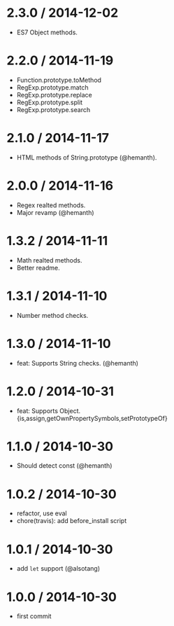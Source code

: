 2.3.0 / 2014-12-02
==================
* ES7 Object methods.


2.2.0 / 2014-11-19
==================
* Function.prototype.toMethod
* RegExp.prototype.match
* RegExp.prototype.replace
* RegExp.prototype.split
* RegExp.prototype.search

2.1.0 / 2014-11-17
==================
* HTML methods of String.prototype (@hemanth).

2.0.0 / 2014-11-16
==================
* Regex realted methods.
* Major revamp (@hemanth)

1.3.2 / 2014-11-11
==================
* Math realted methods.
* Better readme.


1.3.1 / 2014-11-10
==================

 * Number method checks.

1.3.0 / 2014-11-10
==================

 * feat: Supports String checks. (@hemanth)

1.2.0 / 2014-10-31
==================

 * feat: Supports Object.{is,assign,getOwnPropertySymbols,setPrototypeOf}

1.1.0 / 2014-10-30
==================

 * Should detect const (@hemanth)

1.0.2 / 2014-10-30
==================

 * refactor, use eval
 * chore(travis): add before_install script

1.0.1 / 2014-10-30
==================

 * add `let` support (@alsotang)

1.0.0 / 2014-10-30
==================

 * first commit
